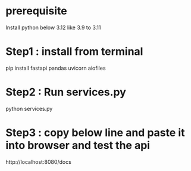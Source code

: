 # prerequisite 
Install python below 3.12 like 3.9 to 3.11


# Step1 : install from terminal
pip install fastapi pandas uvicorn aiofiles 
# Step2 : Run services.py
python services.py
# Step3 : copy below line and paste it into browser and test the api
http://localhost:8080/docs